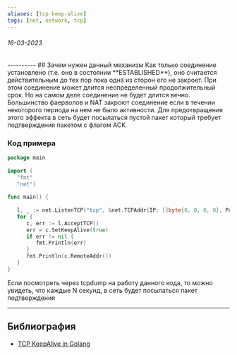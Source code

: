 ```yaml
---
aliases: [tcp keep-alive]
tags: [net, network, tcp]
---
```

<h6>16-03-2023</h6>
----------
## Зачем нужен данный механизм
Как только соединение установлено (т.е. оно в состоянии **ESTABLISHED**), оно считается действительным до тех пор пока одна из сторон его не закроет. При этом соединение может длится неопределенный продолжительный срок. Но на самом деле соединение не будет длится вечно. Большинство фаерволов и NAT закроют соединение если в течении некоторого периода на нем не было активности. Для предотвращения этого эффекта в сеть будет посылаться пустой пакет который требует подтверждения пакетом с флагом ACK


### Код примера
```go
package main  
  
import (  
   "fmt"  
   "net")  
  
func main() {  
  
   l, _ := net.ListenTCP("tcp", &net.TCPAddr{IP: []byte{0, 0, 0, 0}, Port: 9090})  
   for {  
      c, err := l.AcceptTCP()  
      err = c.SetKeepAlive(true)  
      if err != nil {  
         fmt.Println(err)  
      }  
      fmt.Println(c.RemoteAddr())  
   }  
}
```
Если посмотреть через tcpdump на работу данного кода, то можно увидеть, что каждые N секунд, в сеть будет посылаться пакет подтверждения

---
## Библиография
- [TCP KeepAlive in Golang](https://madflojo.medium.com/keeping-tcp-connections-alive-in-golang-801a78b7cf1)
